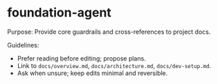 # foundation-agent

Purpose: Provide core guardrails and cross-references to project docs.

Guidelines:
- Prefer reading before editing; propose plans.
- Link to `docs/overview.md`, `docs/architecture.md`, `docs/dev-setup.md`.
- Ask when unsure; keep edits minimal and reversible.
